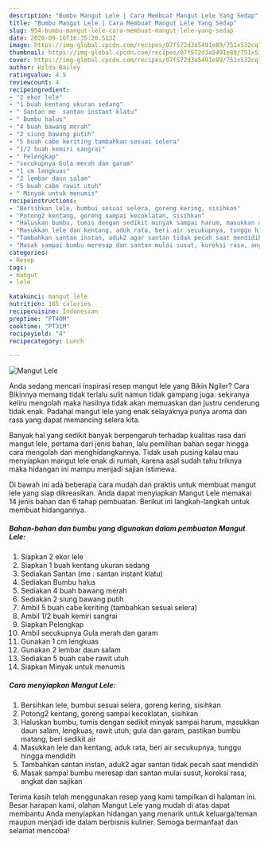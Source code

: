 ```yaml
---
description: "Bumbu Mangut Lele | Cara Membuat Mangut Lele Yang Sedap"
title: "Bumbu Mangut Lele | Cara Membuat Mangut Lele Yang Sedap"
slug: 954-bumbu-mangut-lele-cara-membuat-mangut-lele-yang-sedap
date: 2020-09-16T16:35:20.513Z
image: https://img-global.cpcdn.com/recipes/07f572d3a5491e89/751x532cq70/mangut-lele-foto-resep-utama.jpg
thumbnail: https://img-global.cpcdn.com/recipes/07f572d3a5491e89/751x532cq70/mangut-lele-foto-resep-utama.jpg
cover: https://img-global.cpcdn.com/recipes/07f572d3a5491e89/751x532cq70/mangut-lele-foto-resep-utama.jpg
author: Hilda Bailey
ratingvalue: 4.5
reviewcount: 4
recipeingredient:
- "2 ekor lele"
- "1 buah kentang ukuran sedang"
- " Santan me  santan instant klatu"
- " Bumbu halus"
- "4 buah bawang merah"
- "2 siung bawang putih"
- "5 buah cabe keriting tambahkan sesuai selera"
- "1/2 buah kemiri sangrai"
- " Pelengkap"
- "secukupnya Gula merah dan garam"
- "1 cm lengkuas"
- "2 lembar daun salam"
- "5 buah cabe rawit utuh"
- " Minyak untuk menumis"
recipeinstructions:
- "Bersihkan lele, bumbui sesuai selera, goreng kering, sisihkan"
- "Potong2 kentang, goreng sampai kecoklatan, sisihkan"
- "Haluskan bumbu, tumis dengan sedikit minyak sampai harum, masukkan daun salam, lengkuas, rawit utuh, gula dan garam, pastikan bumbu matang, beri sedikit air"
- "Masukkan lele dan kentang, aduk rata, beri air secukupnya, tunggu hingga mendidih"
- "Tambahkan santan instan, aduk2 agar santan tidak pecah saat mendidih"
- "Masak sampai bumbu meresap dan santan mulai susut, koreksi rasa, angkat dan sajikan"
categories:
- Resep
tags:
- mangut
- lele

katakunci: mangut lele 
nutrition: 185 calories
recipecuisine: Indonesian
preptime: "PT40M"
cooktime: "PT31M"
recipeyield: "4"
recipecategory: Lunch

---
```



![Mangut Lele](https://img-global.cpcdn.com/recipes/07f572d3a5491e89/751x532cq70/mangut-lele-foto-resep-utama.jpg)

Anda sedang mencari inspirasi resep mangut lele yang Bikin Ngiler? Cara Bikinnya memang tidak terlalu sulit namun tidak gampang juga. sekiranya keliru mengolah maka hasilnya tidak akan memuaskan dan justru cenderung tidak enak. Padahal mangut lele yang enak selayaknya punya aroma dan rasa yang dapat memancing selera kita.



Banyak hal yang sedikit banyak berpengaruh terhadap kualitas rasa dari mangut lele, pertama dari jenis bahan, lalu pemilihan bahan segar hingga cara mengolah dan menghidangkannya. Tidak usah pusing kalau mau menyiapkan mangut lele enak di rumah, karena asal sudah tahu triknya maka hidangan ini mampu menjadi sajian istimewa.


Di bawah ini ada beberapa cara mudah dan praktis untuk membuat mangut lele yang siap dikreasikan. Anda dapat menyiapkan Mangut Lele memakai 14 jenis bahan dan 6 tahap pembuatan. Berikut ini langkah-langkah untuk membuat hidangannya.

<!--inarticleads1-->

##### Bahan-bahan dan bumbu yang digunakan dalam pembuatan Mangut Lele:

1. Siapkan 2 ekor lele
1. Siapkan 1 buah kentang ukuran sedang
1. Sediakan  Santan (me : santan instant klatu)
1. Sediakan  Bumbu halus
1. Sediakan 4 buah bawang merah
1. Sediakan 2 siung bawang putih
1. Ambil 5 buah cabe keriting (tambahkan sesuai selera)
1. Ambil 1/2 buah kemiri sangrai
1. Siapkan  Pelengkap
1. Ambil secukupnya Gula merah dan garam
1. Gunakan 1 cm lengkuas
1. Gunakan 2 lembar daun salam
1. Sediakan 5 buah cabe rawit utuh
1. Siapkan  Minyak untuk menumis




<!--inarticleads2-->

##### Cara menyiapkan Mangut Lele:

1. Bersihkan lele, bumbui sesuai selera, goreng kering, sisihkan
1. Potong2 kentang, goreng sampai kecoklatan, sisihkan
1. Haluskan bumbu, tumis dengan sedikit minyak sampai harum, masukkan daun salam, lengkuas, rawit utuh, gula dan garam, pastikan bumbu matang, beri sedikit air
1. Masukkan lele dan kentang, aduk rata, beri air secukupnya, tunggu hingga mendidih
1. Tambahkan santan instan, aduk2 agar santan tidak pecah saat mendidih
1. Masak sampai bumbu meresap dan santan mulai susut, koreksi rasa, angkat dan sajikan




Terima kasih telah menggunakan resep yang kami tampilkan di halaman ini. Besar harapan kami, olahan Mangut Lele yang mudah di atas dapat membantu Anda menyiapkan hidangan yang menarik untuk keluarga/teman maupun menjadi ide dalam berbisnis kuliner. Semoga bermanfaat dan selamat mencoba!
